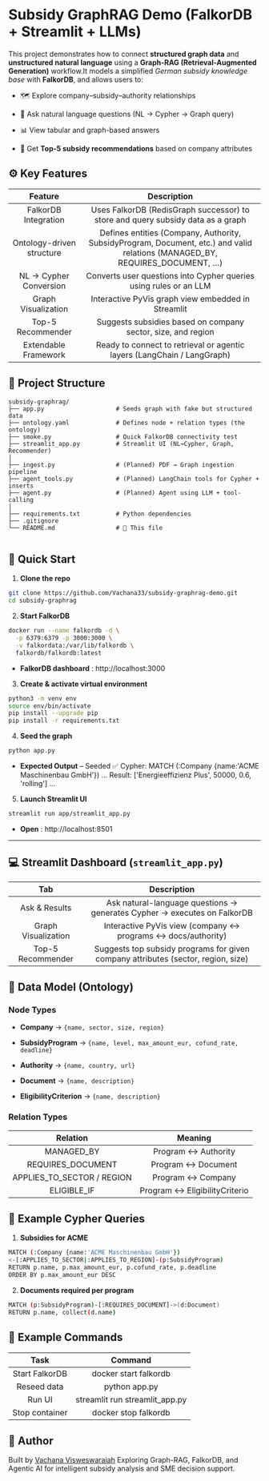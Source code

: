 Subsidy GraphRAG Demo (FalkorDB + Streamlit + LLMs)
===================================================

This project demonstrates how to connect **structured graph data** and **unstructured natural language** using a **Graph-RAG (Retrieval-Augmented Generation)** workflow.It models a simplified _German subsidy knowledge base_ with **FalkorDB**, and allows users to:

*   🗺️ Explore company–subsidy–authority relationships
    
*   💬 Ask natural language questions (NL → Cypher → Graph query)
    
*   📊 View tabular and graph-based answers
    
*   🤖 Get **Top-5 subsidy recommendations** based on company attributes

## ⚙️ Key Features
|          Feature          |                                                          Description                                                         |
|:-------------------------:|:----------------------------------------------------------------------------------------------------------------------------:|
| FalkorDB Integration      | Uses FalkorDB (RedisGraph successor) to store and query subsidy data as a graph                                              |
| Ontology-driven structure | Defines entities (Company, Authority, SubsidyProgram, Document, etc.) and valid relations (MANAGED_BY, REQUIRES_DOCUMENT, …) |
| NL → Cypher Conversion    | Converts user questions into Cypher queries using rules or an LLM                                                            |
| Graph Visualization       | Interactive PyVis graph view embedded in Streamlit                                                                           |
| Top-5 Recommender         | Suggests subsidies based on company sector, size, and region                                                                 |
| Extendable Framework      | Ready to connect to retrieval or agentic layers (LangChain / LangGraph)                                                      |

## 🧩 Project Structure
```
subsidy-graphrag/
├── app.py                    # Seeds graph with fake but structured data
├── ontology.yaml             # Defines node + relation types (the ontology)
├── smoke.py                  # Quick FalkorDB connectivity test
├── streamlit_app.py          # Streamlit UI (NL→Cypher, Graph, Recommender)
│
├── ingest.py                 # (Planned) PDF → Graph ingestion pipeline
├── agent_tools.py            # (Planned) LangChain tools for Cypher + inserts
├── agent.py                  # (Planned) Agent using LLM + tool-calling
│
├── requirements.txt          # Python dependencies
├── .gitignore
└── README.md                 # 📄 This file


```

## 🚀 Quick Start

1. **Clone the repo**

```bash
git clone https://github.com/Vachana33/subsidy-graphrag-demo.git
cd subsidy-graphrag
```

2. **Start FalkorDB**

```bash
docker run --name falkordb -d \
  -p 6379:6379 -p 3000:3000 \
  -v falkordata:/var/lib/falkordb \
  falkordb/falkordb:latest
```


- **FalkorDB dashboard** : http://localhost:3000


3. **Create & activate virtual environment**

```bash
python3 -m venv env
source env/bin/activate
pip install --upgrade pip
pip install -r requirements.txt
```

4. **Seed the graph**

```bash
python app.py
```

- **Expected Output** – Seeded ✅
Cypher: MATCH (:Company {name:'ACME Maschinenbau GmbH'}) ...
Result: ['Energieeffizienz Plus', 50000, 0.6, 'rolling']
...


5. **Launch Streamlit UI**

```bash
streamlit run app/streamlit_app.py
```
- **Open** : http://localhost:8501
---

## 💻 Streamlit Dashboard (`streamlit_app.py`)
|         Tab         |                                    Description                                    |
|:-------------------:|:---------------------------------------------------------------------------------:|
| Ask & Results       | Ask natural-language questions → generates Cypher → executes on FalkorDB          |
| Graph Visualization | Interactive PyVis view (company ↔ programs ↔ docs/authority)                      |
| Top-5 Recommender   | Suggests top subsidy programs for given company attributes (sector, region, size) |

## 🧠 Data Model (Ontology)

### Node Types

-   **Company** → `{name, sector, size, region}`
    
-   **SubsidyProgram** → `{name, level, max_amount_eur, cofund_rate, deadline}`
    
-   **Authority** → `{name, country, url}`
    
-   **Document** → `{name, description}`
    
-   **EligibilityCriterion** → `{name, description}`

### Relation Types

|          Relation          |            Meaning            |
|:--------------------------:|:-----------------------------:|
| MANAGED_BY                 | Program ↔ Authority           |
| REQUIRES_DOCUMENT          | Program ↔ Document            |
| APPLIES_TO_SECTOR / REGION | Program ↔ Company             |
| ELIGIBLE_IF                | Program ↔ EligibilityCriterio |

## 🧮 Example Cypher Queries

1. **Subsidies for ACME**

```bash
MATCH (:Company {name:'ACME Maschinenbau GmbH'})
<-[:APPLIES_TO_SECTOR|:APPLIES_TO_REGION]-(p:SubsidyProgram)
RETURN p.name, p.max_amount_eur, p.cofund_rate, p.deadline
ORDER BY p.max_amount_eur DESC

```

2. **Documents required per program**

```bash
MATCH (p:SubsidyProgram)-[:REQUIRES_DOCUMENT]->(d:Document)
RETURN p.name, collect(d.name)
```
## 🧮 Example Commands

|      Task      |             Command            |
|:--------------:|:------------------------------:|
| Start FalkorDB | docker start falkordb          |
| Reseed data    | python app.py                  |
| Run UI         | streamlit run streamlit_app.py |
| Stop container | docker stop falkordb           |

## 👤 Author

Built by [Vachana Visweswaraiah](https://github.com/Vachana33) Exploring Graph-RAG, FalkorDB, and Agentic AI for intelligent subsidy analysis and SME decision support.

